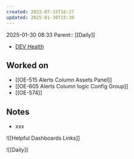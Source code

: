 ```yaml
---
created: 2022-07-15T16:27
updated: 2025-01-30T15:30
---
```

2025-01-30 08:33
Parent:: [[Daily]] 

- [DEV Health](https://health-configdev.mixtelematics.com/public/mapshow.htm?id=2001&mapid=1A35514B-E08F-4B7C-90B8-CD1774AE8CA3)

## Worked on

- [[OE-515 Alerts Column Assets Panel]]
- [[OE-605 Alerts Column logic Config Group]]
- [[OE-574]]

## Notes

- xxx

![[Helpful Dashboards Links]]

![[Daily]]
